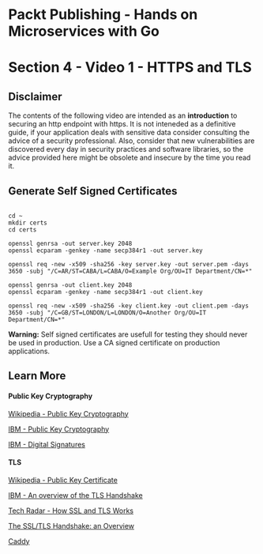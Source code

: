 # Packt Publishing - Hands on Microservices with Go
# Section 4 - Video 1 - HTTPS and TLS

## Disclaimer

The contents of the following video are intended as an **introduction** to securing an http endpoint with https. It is not inteneded as a definitive guide, if your application deals with sensitive data consider consulting the advice of a security professional. Also, consider that new vulnerabilities are discovered every day in security practices and software libraries, so the advice provided here might be obsolete and insecure by the time you read it.

## Generate Self Signed Certificates

```

cd ~
mkdir certs
cd certs

openssl genrsa -out server.key 2048
openssl ecparam -genkey -name secp384r1 -out server.key

openssl req -new -x509 -sha256 -key server.key -out server.pem -days 3650 -subj "/C=AR/ST=CABA/L=CABA/O=Example Org/OU=IT Department/CN=*"

openssl genrsa -out client.key 2048
openssl ecparam -genkey -name secp384r1 -out client.key

openssl req -new -x509 -sha256 -key client.key -out client.pem -days 3650 -subj "/C=GB/ST=LONDON/L=LONDON/O=Another Org/OU=IT Department/CN=*"

```

**Warning:** Self signed certificates are usefull for testing they should never be used in production. Use a CA signed certificate on production applications.


## Learn More

#### Public Key Cryptography

[Wikipedia - Public Key Cryptography](https://en.wikipedia.org/wiki/Public-key_cryptography)

[IBM - Public Key Cryptography](https://www.ibm.com/support/knowledgecenter/en/SSB23S_1.1.0.13/gtps7/s7pkey.html)

[IBM - Digital Signatures](https://www.ibm.com/support/knowledgecenter/SSB23S_1.1.0.13/gtps7/s7dsign.html)

#### TLS

[Wikipedia - Public Key Certificate](https://en.wikipedia.org/wiki/Public_key_certificate)

[IBM - An overview of the TLS Handshake](https://www.ibm.com/support/knowledgecenter/en/SSFKSJ_7.1.0/com.ibm.mq.doc/sy10660_.htm)

[Tech Radar - How SSL and TLS Works](https://www.techradar.com/news/software/how-ssl-and-tls-works-1047412)

[The SSL/TLS Handshake: an Overview](https://www.ssl.com/article/ssl-tls-handshake-overview/)

[Caddy](https://caddyserver.com/)
